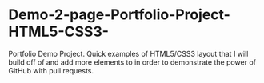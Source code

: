 # Demo-2-page-Portfolio-Project-HTML5-CSS3-
Portfolio Demo Project. Quick examples of HTML5/CSS3 layout that I will build off of and add more elements to in order to demonstrate the power of GitHub with pull requests. 
